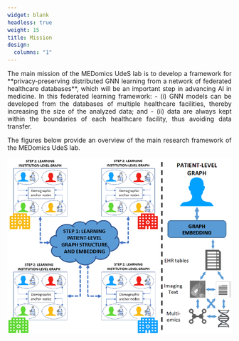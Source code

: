 ```yaml
---
widget: blank
headless: true
weight: 15
title: Mission
design:
  columns: "1"
---
```

<div style="text-align: justify;">
The main mission of the MEDomics UdeS lab is to develop a framework for **privacy-preserving distributed GNN learning 
from a network of federated healthcare databases**, which will be an important step in advancing AI in medicine. In 
this federated learning framework: 
- (i) GNN models can be developed from the databases of multiple healthcare facilities, thereby increasing the size of the analyzed data; and 
- (ii) data are always kept within the boundaries of each healthcare facility, thus avoiding data transfer.

The figures below provide an overview of the main research framework of the MEDomics UdeS lab.
</div>

<p align="center">
  <img src=main-fig.png />
</p>
